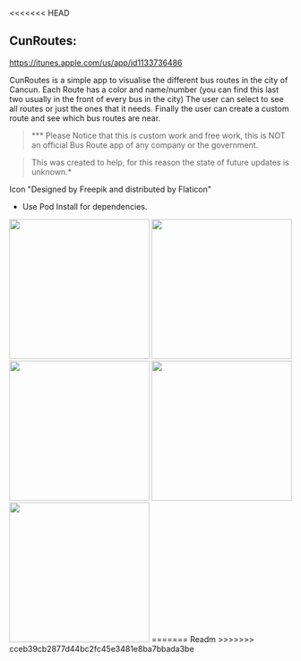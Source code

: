<<<<<<< HEAD
## CunRoutes:

[https://itunes.apple.com/us/app/id1133736486
]()

CunRoutes is a simple app to visualise the different bus routes in the city of Cancun. 
Each Route has a color and name/number (you can find this last two usually in the front of every bus in the city)
The user can select to see all routes or just the ones that it needs.
Finally the user can create a custom route and see which bus routes are near.

> *** Please Notice that this is custom work and free work, this is NOT an official Bus Route app of any company or the government.

> This was created to help, for this reason the state of future updates is unknown.*

Icon
"Designed by Freepik and distributed by Flaticon"
* Use Pod Install for dependencies.


<img src="https://wilsonmunoz.net/etc/apps/cunroutes/screenshot_1_iphone6plus.jpg" width="250">
<img src="https://wilsonmunoz.net/etc/apps/cunroutes/screenshot_2_iphone6plus.jpg" width="250">
<img src="https://wilsonmunoz.net/etc/apps/cunroutes/screenshot_3_iphone6plus.jpg" width="250">
<img src="https://wilsonmunoz.net/etc/apps/cunroutes/screenshot_4_iphone6plus.jpg" width="250">
<img src="https://wilsonmunoz.net/etc/apps/cunroutes/screenshot_5_iphone6plus.jpg" width="250">
=======
Readm
>>>>>>> cceb39cb2877d44bc2fc45e3481e8ba7bbada3be
